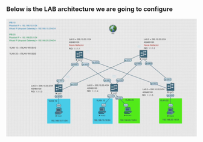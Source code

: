 ### Below is the LAB architecture we are going to configure
![Albert Einstein](https://github.com/suresh950/DC-Network/blob/main/VXLAN-Config/VXLAN-Lab-2/Image/2025-10-22_20h32_13.png "LAB")
